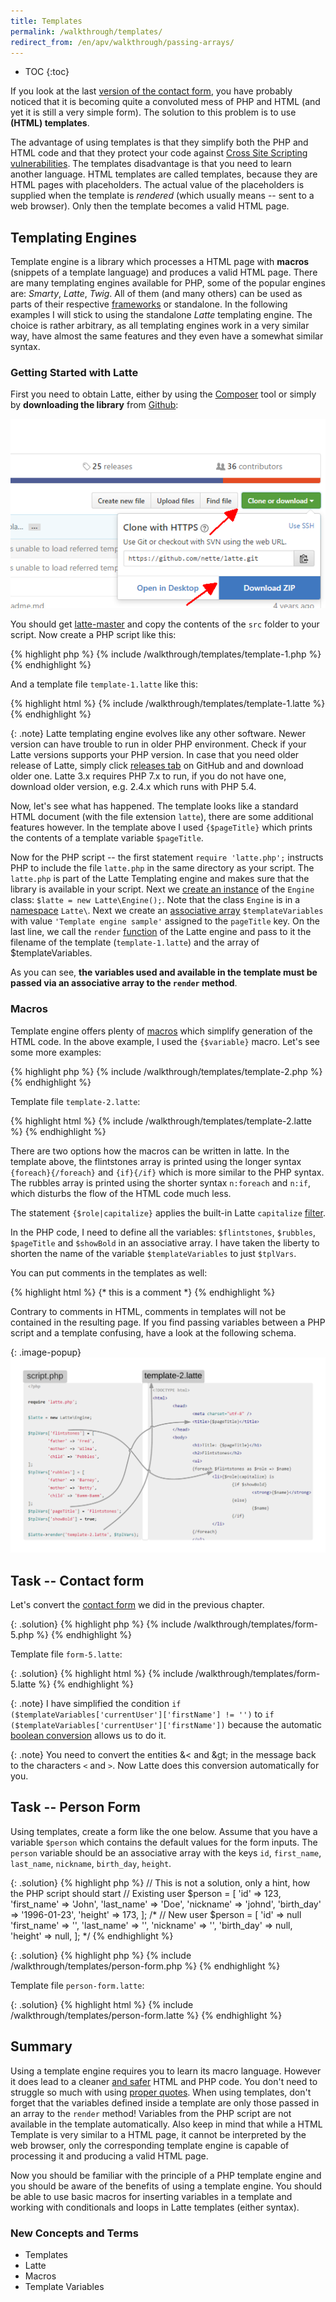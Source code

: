 ```yaml
---
title: Templates
permalink: /walkthrough/templates/
redirect_from: /en/apv/walkthrough/passing-arrays/
---
```


* TOC
{:toc}

If you look at the last
[version of the contact form](/walkthrough/backend-intro/array/#task----improve-contact-form),
you have probably noticed that
it is becoming quite a convoluted mess of PHP and HTML (and yet it is still a very
simple form). The solution to this problem is to use **(HTML) templates**.

The advantage of using templates is that they simplify both the PHP and HTML code and
that they protect your code against [Cross Site Scripting vulnerabilities](todo).
The templates disadvantage is that you need to learn another language. HTML
templates are called templates, because they are HTML pages with placeholders. The
actual value of the placeholders is supplied when the template is *rendered*
(which usually means -- sent to a web browser). Only then the template becomes a
valid HTML page.

## Templating Engines
Template engine is a library which processes a HTML page with **macros**
(snippets of a template language) and produces a valid HTML page.
There are many templating engines available for PHP, some of the popular engines
are: *Smarty*, *Latte*, *Twig*. All of them (and many others) can be used as
parts of their respective [frameworks](todo) or standalone. In the following
examples I will stick to using the standalone *Latte* templating engine. The
choice is rather arbitrary, as all templating engines work in a very similar way, have
almost the same features and they even have a somewhat similar syntax.

### Getting Started with Latte
First you need to obtain Latte, either by using the [Composer](https://getcomposer.org/) tool or simply by
**downloading the library** from [Github](https://github.com/nette/latte):

![Screenshot -- Download Latte](/walkthrough/templates/download-latte.png)

You should get [latte-master](/walkthrough/templates/latte-master.zip) and
copy the contents of the `src` folder to your script. Now create a PHP script like this:

{% highlight php %}
{% include /walkthrough/templates/template-1.php %}
{% endhighlight %}

And a template file `template-1.latte` like this:

{% highlight html %}
{% include /walkthrough/templates/template-1.latte %}
{% endhighlight %}

{: .note}
Latte templating engine evolves like any other software. Newer version can have trouble to run
in older PHP environment. Check if your Latte versions supports your PHP version. In case that
you need older release of Latte, simply click [releases tab](https://github.com/nette/latte/releases)
on GitHub and and download older one. Latte 3.x requires PHP 7.x to run, if you do not have one,
download older version, e.g. 2.4.x which runs with PHP 5.4.

Now, let's see what has happened. The template looks like a standard HTML document (with the file extension
`latte`), there are
some additional features however. In the template above I used `{$pageTitle}` which
prints the contents of a template variable `$pageTitle`.

Now for the PHP script -- the first statement `require 'latte.php';` instructs PHP to include the file
`latte.php` in the same directory as your script. The `latte.php` is part of the Latte Templating
engine and makes sure that the library is available in your script. Next we [create
an instance](/walkthrough/backend-intro/objects/#classes) of the `Engine`
class: `$latte = new Latte\Engine();`. Note that the
class `Engine` is in a [namespace](/walkthrough/backend-intro/objects/#namespaces) `Latte\`.
Next we create an [associative array](/walkthrough/backend-intro/array/) `$templateVariables`
with value `'Template engine sample'` assigned to the `pageTitle` key.
On the last line, we call the `render` [function](/walkthrough/backend-intro/objects/#functions)
of the Latte engine and pass to it the filename of the
template (`template-1.latte`) and the array of $templateVariables.

As you can see, **the variables used and available in the template must be passed via an associative
array to the `render` method**.

### Macros
Template engine offers plenty of [macros](https://latte.nette.org/en/macros) which simplify
generation of the HTML code. In the above example, I used the `{$variable}` macro. Let's see
some more examples:

{% highlight php %}
{% include /walkthrough/templates/template-2.php %}
{% endhighlight %}

Template file `template-2.latte`:

{% highlight html %}
{% include /walkthrough/templates/template-2.latte %}
{% endhighlight %}

There are two options how the macros can be written in latte. In the template above, the
flintstones array is printed using the longer syntax `{foreach}{/foreach}` and `{if}{/if}`
which is more similar to the PHP syntax. The rubbles array is printed using the shorter
syntax `n:foreach` and `n:if`, which disturbs the flow of the HTML code much less.

The statement `{$role|capitalize}` applies the built-in Latte `capitalize`
[filter](https://latte.nette.org/en/filters).

In the PHP code, I need to define all the variables: `$flintstones`, `$rubbles`, `$pageTitle` and
`$showBold` in an associative array. I have taken the liberty to shorten the name of the
variable `$templateVariables` to just `$tplVars`.

You can put comments in the templates as well:

{% highlight html %}
{* this is a comment *}
{% endhighlight %}

Contrary to comments in HTML, comments in templates will not be contained in the resulting page.
If you find passing variables between a PHP script and a template confusing, have a look at
the following schema.

{: .image-popup}
![Schematic of template variables](/walkthrough/templates/code-schematic.png)

## Task -- Contact form
Let's convert the [contact form](/walkthrough/backend-intro/array/#task----improve-contact-form)
we did in the previous chapter.

{: .solution}
{% highlight php %}
{% include /walkthrough/templates/form-5.php %}
{% endhighlight %}

Template file `form-5.latte`:

{: .solution}
{% highlight html %}
{% include /walkthrough/templates/form-5.latte %}
{% endhighlight %}

{: .note}
I have simplified the condition
`if ($templateVariables['currentUser']['firstName'] != '')` to
`if ($templateVariables['currentUser']['firstName'])` because the
automatic [boolean conversion](/walkthrough/backend-intro/#boolean-conversions) allows us to do it.

{: .note}
You need to convert the entities &amp;&lt; and &amp;gt; in the message back to the characters `<` and `>`. Now
Latte does this conversion automatically for you.

## Task -- Person Form
Using templates, create a form like the one below. Assume that you have a variable `$person`
which contains the default values for the form inputs. The `person` variable should be an associative
array with the keys `id`, `first_name`, `last_name`, `nickname`, `birth_day`, `height`.

{: .solution}
{% highlight php %}
// This is not a solution, only a hint, how the PHP script should start
// Existing user
$person = [
    'id' => 123,
    'first_name' => 'John',
    'last_name' => 'Doe',
    'nickname' => 'johnd',
    'birth_day' => '1996-01-23',
    'height' => 173,
];
/*
// New user
$person = [
    'id' => null
    'first_name' => '',
    'last_name' => '',
    'nickname' => '',
    'birth_day' => null,
    'height' => null,
];
*/
{% endhighlight %}

{: .solution}
{% highlight php %}
{% include /walkthrough/templates/person-form.php %}
{% endhighlight %}

Template file `person-form.latte`:

{: .solution}
{% highlight html %}
{% include /walkthrough/templates/person-form.latte %}
{% endhighlight %}


## Summary
Using a template engine requires you to learn its macro language. However it
does lead to a cleaner [and safer](todo) HTML and PHP code. You don't need to struggle so much
with using [proper quotes](/walkthrough/backend-intro/#working-with-strings).
When using templates, don't forget that
the variables defined inside a template are only those passed in an array to the
`render` method! Variables from the PHP script are not available in the
template automatically. Also keep in mind that while a HTML Template is very similar to
a HTML page, it cannot be interpreted by the web browser, only the corresponding template
engine is capable of processing it and producing a valid HTML page.

Now you should be familiar with the principle of a PHP template engine and you
should be aware of the benefits of using a template engine.
You should be able to use basic macros for inserting variables in a template and working
with conditionals and loops in Latte templates (either syntax).

### New Concepts and Terms
- Templates
- Latte
- Macros
- Template Variables
